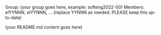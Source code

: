 Group: (your group goes here, example: softeng2022-00) Members: elYYNNN, elYYNNN, ... (replace YYNNN as needed. PLEASE keep this up-to-date)

(your README.md content goes here)
